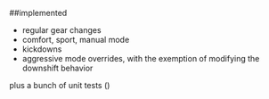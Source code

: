 ##implemented
- regular gear changes
- comfort, sport, manual mode
- kickdowns
- aggressive mode overrides, with the exemption of modifying the downshift behavior

plus a bunch of unit tests ()

